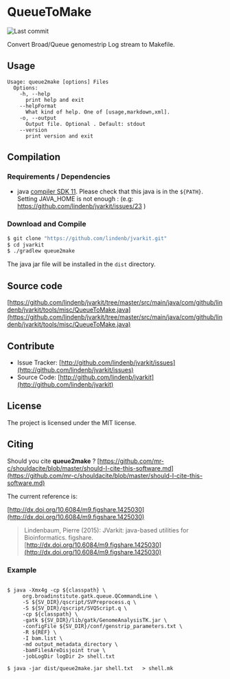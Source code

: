 # QueueToMake

![Last commit](https://img.shields.io/github/last-commit/lindenb/jvarkit.png)

Convert Broad/Queue genomestrip Log stream to Makefile.


## Usage

```
Usage: queue2make [options] Files
  Options:
    -h, --help
      print help and exit
    --helpFormat
      What kind of help. One of [usage,markdown,xml].
    -o, --output
      Output file. Optional . Default: stdout
    --version
      print version and exit

```

## Compilation

### Requirements / Dependencies

* java [compiler SDK 11](https://jdk.java.net/11/). Please check that this java is in the `${PATH}`. Setting JAVA_HOME is not enough : (e.g: https://github.com/lindenb/jvarkit/issues/23 )


### Download and Compile

```bash
$ git clone "https://github.com/lindenb/jvarkit.git"
$ cd jvarkit
$ ./gradlew queue2make
```

The java jar file will be installed in the `dist` directory.

## Source code 

[https://github.com/lindenb/jvarkit/tree/master/src/main/java/com/github/lindenb/jvarkit/tools/misc/QueueToMake.java](https://github.com/lindenb/jvarkit/tree/master/src/main/java/com/github/lindenb/jvarkit/tools/misc/QueueToMake.java)


## Contribute

- Issue Tracker: [http://github.com/lindenb/jvarkit/issues](http://github.com/lindenb/jvarkit/issues)
- Source Code: [http://github.com/lindenb/jvarkit](http://github.com/lindenb/jvarkit)

## License

The project is licensed under the MIT license.

## Citing

Should you cite **queue2make** ? [https://github.com/mr-c/shouldacite/blob/master/should-I-cite-this-software.md](https://github.com/mr-c/shouldacite/blob/master/should-I-cite-this-software.md)

The current reference is:

[http://dx.doi.org/10.6084/m9.figshare.1425030](http://dx.doi.org/10.6084/m9.figshare.1425030)

> Lindenbaum, Pierre (2015): JVarkit: java-based utilities for Bioinformatics. figshare.
> [http://dx.doi.org/10.6084/m9.figshare.1425030](http://dx.doi.org/10.6084/m9.figshare.1425030)





### Example



```

$ java -Xmx4g -cp ${classpath} \
     org.broadinstitute.gatk.queue.QCommandLine \
     -S ${SV_DIR}/qscript/SVPreprocess.q \
     -S ${SV_DIR}/qscript/SVQScript.q \
     -cp ${classpath} \
     -gatk ${SV_DIR}/lib/gatk/GenomeAnalysisTK.jar \
     -configFile ${SV_DIR}/conf/genstrip_parameters.txt \
     -R ${REF} \
     -I bam.list \
     -md output_metadata_directory \
     -bamFilesAreDisjoint true \
     -jobLogDir logDir 2> shell.txt
   
$ java -jar dist/queue2make.jar shell.txt   > shell.mk

```






